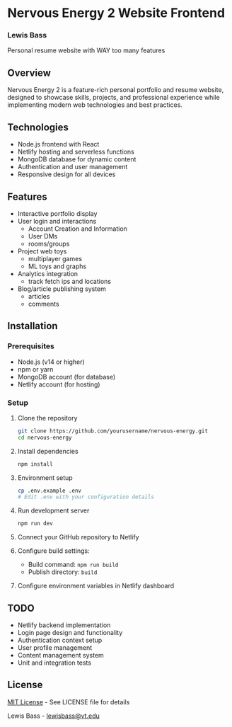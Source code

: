 # Nervous Energy 2 Website Frontend

### Lewis Bass
Personal resume website with WAY too many features

## Overview
Nervous Energy 2 is a feature-rich personal portfolio and resume website, designed to showcase skills, projects, and professional experience while implementing modern web technologies and best practices.

## Technologies
- Node.js frontend with React
- Netlify hosting and serverless functions
- MongoDB database for dynamic content
- Authentication and user management
- Responsive design for all devices

## Features
- Interactive portfolio display
- User login and interactions
  - Account Creation and Information
  - User DMs
  - rooms/groups
- Project web toys
  - multiplayer games
  - ML toys and graphs
- Analytics integration
  - track fetch ips and locations
- Blog/article publishing system
  - articles
  - comments

## Installation

### Prerequisites
- Node.js (v14 or higher)
- npm or yarn
- MongoDB account (for database)
- Netlify account (for hosting)

### Setup
1. Clone the repository
   ```bash
   git clone https://github.com/yourusername/nervous-energy.git
   cd nervous-energy
   ```

2. Install dependencies
   ```bash
   npm install
   ```

3. Environment setup
   ```bash
   cp .env.example .env
   # Edit .env with your configuration details
   ```

4. Run development server
   ```bash
   npm run dev
   ```



1. Connect your GitHub repository to Netlify
2. Configure build settings:
   - Build command: `npm run build`
   - Publish directory: `build`
3. Configure environment variables in Netlify dashboard

## TODO
- Netlify backend implementation
- Login page design and functionality
- Authentication context setup
- User profile management
- Content management system
- Unit and integration tests

## License
[MIT License](LICENSE) - See LICENSE file for details

Lewis Bass - [lewisbass@vt.edu](mailto:lewisbass@vt.edu)

